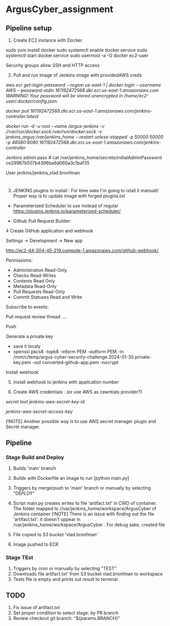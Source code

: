 # ArgusCyber_assignment

## Pipeline setup
1. Create EC2 instance with Docker 

sudo yum install docker
sudo systemctl enable docker.service
sudo systemctl start docker.service
sudo usermod -a -G docker ec2-user

Security groups allow SSH and HTTP access 

2. Pull and run image of Jenkins image with providedAWS creds
 
_aws ecr get-login-password --region us-east-1  | docker login --username AWS --password-stdin 161192472568.dkr.ecr.us-east-1.amazonaws.com
WARNING! Your password will be stored unencrypted in /home/ec2-user/.docker/config.json._

 _docker pull 161192472568.dkr.ecr.us-east-1.amazonaws.com/jenkins-controller:latest_

 _docker run -d -u root --name /argus-jenkins -v //var/run/docker.sock:/var/run/docker.sock -v jenkins_argus:/var/jenkins_home --restart unless-stopped -p 50000:50000 -p 48080:8080  161192472568.dkr.ecr.us-east-1.amazonaws.com/jenkins-controller_


Jenkins admin pass # cat /var/jenkins_home/secrets/initialAdminPassword
ce29967b507b4396ba6d060a3c1baf35

User jenkins/jenkins_vlad.bronfman

# 

3. JENKINS plugins to install :
   For time sake I'm going to istall it manuall/ Proper way is to update image with forged plugins.txt
   
- Parameterized Scheduler  to use instead of regular https://plugins.jenkins.io/parameterized-scheduler/ 
        
- Github Pull Request Builder

4 Create GitHub application and  webhook

Settings -> Development -> New app 

http://ec2-44-204-45-219.compute-1.amazonaws.com/github-webhook/

Permissions:

- Administration Read-Only
- Checks Read-Writes
- Contents Read Only 
- Metadata Read-Only 
- Pull Requests Read-Only 
 - Commit Statuses Read and Write 


Subscribe to events:

Pull request review thread ....

Push

 Generate a private key
 
 - save it localy
 - openssl pkcs8 -topk8 -inform PEM -outform PEM -in /mnt/c/temp/argus-cyber-security-challenge.2024-01-30.private-key.pem -out converted-github-app.pem -nocrypt

 Install webhook

5. Install webhook to jenkins with application number

6. Create AWS credentials : (or use AWS as cewntials provider?)

_secret text jenkins-aws-secret-key-id_

_jenkins-aws-secret-access-key_

[!NOTE] Another possible way is  to use  AWS secret manager  plugin and Secret manager.


## Pipeline 

### Stage Build and Deploy 
1. Builds 'main' branch
2.  Builds with Dockerfile an image to run [python main.py]
3. Triggers by merge/push to 'main' branch or manually by selecting "DEPLOY"
4. Script main.py creates writes to file 'artifact.txt' in CWD of container. The folder mapped to //var/jenkins_home/workspace/ArgusCyber of Jenkins container
[!NOTE] There is an issue with finding out the file 'artifact.txt': it doesn't uppear in /var/jenkins_home/workspace/ArgusCyber . For debug sake, created file 
   
5. File copied to S3 bucket 'vlad.bronfman'
6. Image pushed to ECR


### Stage TEst
1.  Triggers by cron or manually  by selecting "TEST"
3. Downloads file artifact.txt'  from S3 bucket vlad.bronfman to workspace 
4. Tests file is empty and prints out result  to terminal



 ## TODO
 1. Fix issue of artifact.txt
 2. Set proper condition to select stage: by PR branch 
 3. Review checkout    git branch: "${params.BRANCH}"
